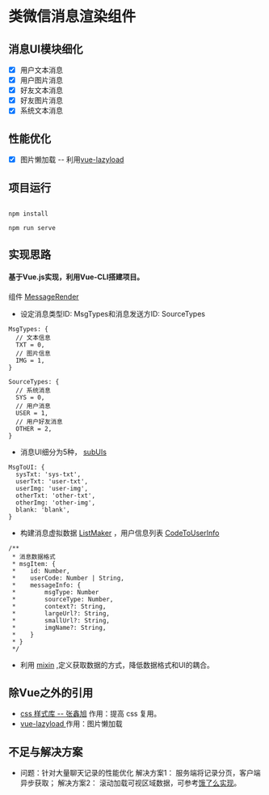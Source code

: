 # 类微信消息渲染组件

##  消息UI模块细化
- [x] 用户文本消息
- [x] 用户图片消息
- [x] 好友文本消息
- [x] 好友图片消息
- [x] 系统文本消息

##  性能优化
- [x] 图片懒加载 -- 利用[vue-lazyload](https://github.com/hilongjw/vue-lazyload)

##  项目运行
```

npm install

npm run serve

```

## 实现思路

#### 基于Vue.js实现，利用Vue-CLI搭建项目。

组件 [MessageRender](https://github.com/beblueblue/message-component/blob/master/src/components/message/MessageRender.vue)
+ 设定消息类型ID: MsgTypes和消息发送方ID: SourceTypes
```
MsgTypes: {
  // 文本信息
  TXT = 0,
  // 图片信息
  IMG = 1,
}

SourceTypes: {
  // 系统消息
  SYS = 0,
  // 用户消息
  USER = 1,
  // 用户好友消息
  OTHER = 2,
}
```
+ 消息UI细分为5种， [subUIs](https://github.com/beblueblue/message-component/tree/master/src/components/message/subUIs)
```
MsgToUI: {
  sysTxt: 'sys-txt',
  userTxt: 'user-txt',
  userImg: 'user-img',
  otherTxt: 'other-txt',
  otherImg: 'other-img',
  blank: 'blank',
}
```
+ 构建消息虚拟数据 [ListMaker](https://github.com/beblueblue/message-component/blob/b028e7bc5c/src/utils/test/mockData.js) ，用户信息列表 [CodeToUserInfo](https://github.com/beblueblue/message-component/blob/b028e7bc5c5cf03e82e2f8854bafbe6ae2de51b3/src/components/common/userInfo/index.js)
```
/**
 * 消息数据格式
 * msgItem: {
 *    id: Number,
 *    userCode: Number | String,
 *    messageInfo: {
 *        msgType: Number
 *        sourceType: Number,
 *        context?: String,
 *        largeUrl?: String,
 *        smallUrl?: String,
 *        imgName?: String,
 *    }
 * }
 */
 ```
 + 利用 [mixin](https://github.com/beblueblue/message-component/tree/b028e7bc5c5cf03e82e2f8854bafbe6ae2de51b3/src/components/message/subUIs/mixins) ,定义获取数据的方式，降低数据格式和UI的耦合。

 ## 除Vue之外的引用
 + [ css 样式库 -- 张鑫旭](https://github.com/zhangxinxu/zxx.lib.css) 作用：提高 css 复用。
 + [ vue-lazyload ](https://github.com/hilongjw/vue-lazyload) 作用：图片懒加载

 ## 不足与解决方案
 + 问题：针对大量聊天记录的性能优化
 解决方案1： 服务端将记录分页，客户端异步获取；
 解决方案2： 滚动加载可视区域数据，可参考[饿了么实现](https://zhuanlan.zhihu.com/p/34585166?group_id=959080998969823232)。